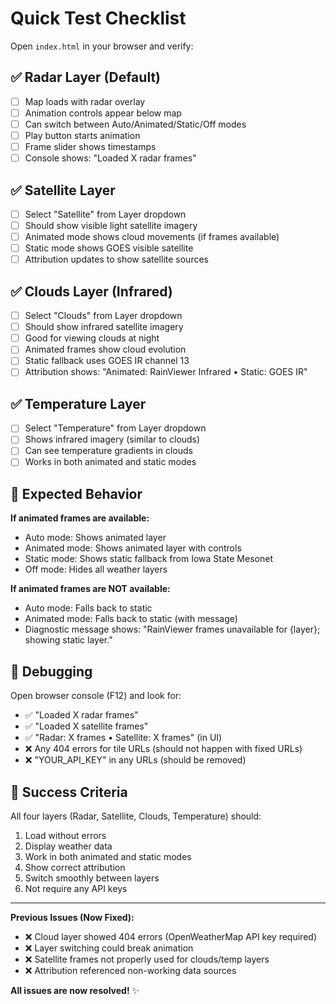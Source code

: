 # Quick Test Checklist

Open `index.html` in your browser and verify:

## ✅ Radar Layer (Default)
- [ ] Map loads with radar overlay
- [ ] Animation controls appear below map
- [ ] Can switch between Auto/Animated/Static/Off modes
- [ ] Play button starts animation
- [ ] Frame slider shows timestamps
- [ ] Console shows: "Loaded X radar frames"

## ✅ Satellite Layer
- [ ] Select "Satellite" from Layer dropdown
- [ ] Should show visible light satellite imagery
- [ ] Animated mode shows cloud movements (if frames available)
- [ ] Static mode shows GOES visible satellite
- [ ] Attribution updates to show satellite sources

## ✅ Clouds Layer (Infrared)
- [ ] Select "Clouds" from Layer dropdown
- [ ] Should show infrared satellite imagery
- [ ] Good for viewing clouds at night
- [ ] Animated frames show cloud evolution
- [ ] Static fallback uses GOES IR channel 13
- [ ] Attribution shows: "Animated: RainViewer Infrared • Static: GOES IR"

## ✅ Temperature Layer
- [ ] Select "Temperature" from Layer dropdown
- [ ] Shows infrared imagery (similar to clouds)
- [ ] Can see temperature gradients in clouds
- [ ] Works in both animated and static modes

## 🔧 Expected Behavior

**If animated frames are available:**
- Auto mode: Shows animated layer
- Animated mode: Shows animated layer with controls
- Static mode: Shows static fallback from Iowa State Mesonet
- Off mode: Hides all weather layers

**If animated frames are NOT available:**
- Auto mode: Falls back to static
- Animated mode: Falls back to static (with message)
- Diagnostic message shows: "RainViewer frames unavailable for {layer}; showing static layer."

## 🐛 Debugging

Open browser console (F12) and look for:
- ✅ "Loaded X radar frames"
- ✅ "Loaded X satellite frames"
- ✅ "Radar: X frames • Satellite: X frames" (in UI)
- ❌ Any 404 errors for tile URLs (should not happen with fixed URLs)
- ❌ "YOUR_API_KEY" in any URLs (should be removed)

## 🎉 Success Criteria

All four layers (Radar, Satellite, Clouds, Temperature) should:
1. Load without errors
2. Display weather data
3. Work in both animated and static modes
4. Show correct attribution
5. Switch smoothly between layers
6. Not require any API keys

---

**Previous Issues (Now Fixed):**
- ❌ Cloud layer showed 404 errors (OpenWeatherMap API key required)
- ❌ Layer switching could break animation
- ❌ Satellite frames not properly used for clouds/temp layers
- ❌ Attribution referenced non-working data sources

**All issues are now resolved!** ✨
